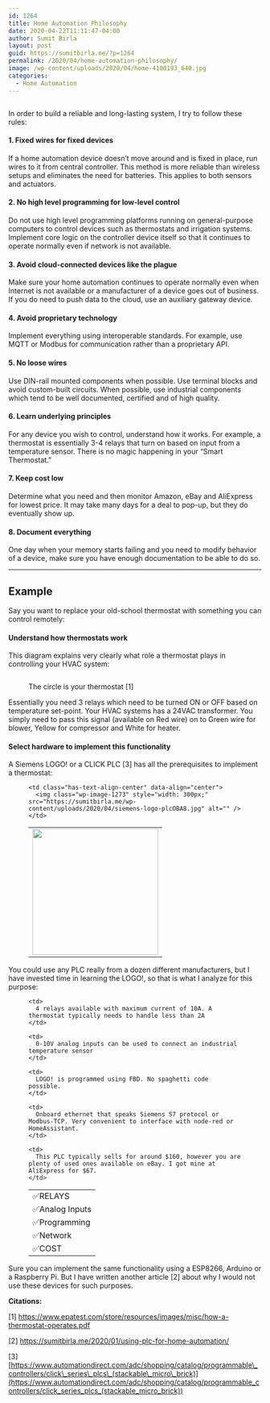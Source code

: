 ```yaml
---
id: 1264
title: Home Automation Philosophy
date: 2020-04-22T11:11:47-04:00
author: Sumit Birla
layout: post
guid: https://sumitbirla.me/?p=1264
permalink: /2020/04/home-automation-philosophy/
image: /wp-content/uploads/2020/04/home-4100193_640.jpg
categories:
  - Home Automation
---
```

 <figure class="wp-block-image size-large"><img src="https://sumitbirla.me/wp-content/uploads/2020/04/home-4100193_640.jpg" alt="" class="wp-image-1275" /></figure> 

In order to build a reliable and long-lasting system, I try to follow these rules:

#### 1. Fixed wires for fixed devices

If a home automation device doesn&#8217;t move around and is fixed in place, run wires to it from central controller. This method is more reliable than wireless setups and eliminates the need for batteries. This applies to both sensors and actuators.

#### 2. No high level programming for low-level control

Do not use high level programming platforms running on general-purpose computers to control devices such as thermostats and irrigation systems. Implement core logic on the controller device itself so that it continues to operate normally even if network is not available. 

#### 3. Avoid cloud-connected devices like the plague

Make sure your home automation continues to operate normally even when Internet is not available or a manufacturer of a device goes out of business. If you do need to push data to the cloud, use an auxiliary gateway device.

#### 4. Avoid proprietary technology

Implement everything using interoperable standards. For example, use MQTT or Modbus for communication rather than a proprietary API.

#### 5. No loose wires

Use DIN-rail mounted components when possible. Use terminal blocks and avoid custom-built circuits. When possible, use industrial components which tend to be well documented, certified and of high quality.

#### 6. Learn underlying principles

For any device you wish to control, understand how it works. For example, a thermostat is essentially 3-4 relays that turn on based on input from a temperature sensor. There is no magic happening in your &#8220;Smart Thermostat.&#8221;

#### 7. Keep cost low

Determine what you need and then monitor Amazon, eBay and AliExpress for lowest price. It may take many days for a deal to pop-up, but they do eventually show up.

#### 8. Document everything

One day when your memory starts failing and you need to modify behavior of a device, make sure you have enough documentation to be able to do so.

<hr class="wp-block-separator" />

## Example

Say you want to replace your old-school thermostat with something you can control remotely:

#### **Understand how thermostats work**

This diagram explains very clearly what role a thermostat plays in controlling your HVAC system:<figure class="wp-block-image size-large">

<img src="https://sumitbirla.me/wp-content/uploads/2020/04/thermostat_wiring.png" alt="" class="wp-image-1270" /> <figcaption>The circle is your thermostat [1]</figcaption></figure> 

Essentially you need 3 relays which need to be turned ON or OFF based on temperature set-point. Your HVAC systems has a 24VAC transformer. You simply need to pass this signal (available on Red wire) on to Green wire for blower, Yellow for compressor and White for heater.

#### **Select hardware to implement this functionality**

A Siemens LOGO! or a CLICK PLC [3] has all the prerequisites to implement a thermostat:<figure class="wp-block-table">

<table class="">
  <tr>
    <td class="has-text-align-center" data-align="center">
      <img class="wp-image-1279" style="width: 250px;" src="https://sumitbirla.me/wp-content/uploads/2020/04/pv_c012dre1d_02.jpg" alt="" />
    </td>
    
    <td class="has-text-align-center" data-align="center">
      <img class="wp-image-1273" style="width: 300px;" src="https://sumitbirla.me/wp-content/uploads/2020/04/siemens-logo-plcOBA8.jpg" alt="" />
    </td>
  </tr>
</table></figure> 

You could use any PLC really from a dozen different manufacturers, but I have invested time in learning the LOGO!, so that is what I analyze for this purpose:<figure class="wp-block-table">

<table class="">
  <tr>
    <td>
      ✅RELAYS
    </td>
    
    <td>
      4 relays available with maximum current of 10A. A thermostat typically needs to handle less than 2A
    </td>
  </tr>
  
  <tr>
    <td>
      ✅Analog Inputs
    </td>
    
    <td>
      0-10V analog inputs can be used to connect an industrial temperature sensor
    </td>
  </tr>
  
  <tr>
    <td>
      ✅Programming
    </td>
    
    <td>
      LOGO! is programmed using FBD. No spaghetti code possible.
    </td>
  </tr>
  
  <tr>
    <td>
      ✅Network
    </td>
    
    <td>
      Onboard ethernet that speaks Siemens S7 protocol or Modbus-TCP. Very convenient to interface with node-red or HomeAssistant.
    </td>
  </tr>
  
  <tr>
    <td>
      ✅COST
    </td>
    
    <td>
      This PLC typically sells for around $160, however you are plenty of used ones available on eBay. I got mine at AliExpress for $67.
    </td>
  </tr>
</table></figure> 

Sure you can implement the same functionality using a ESP8266, Arduino or a Raspberry Pi. But I have written another article [2] about why I would not use these devices for such purposes.

**Citations:**

[1] <https://www.epatest.com/store/resources/images/misc/how-a-thermostat-operates.pdf>

[2] <https://sumitbirla.me/2020/01/using-plc-for-home-automation/>

[3] [https://www.automationdirect.com/adc/shopping/catalog/programmable\_controllers/click\_series\_plcs\_(stackable\_micro\_brick)](https://www.automationdirect.com/adc/shopping/catalog/programmable_controllers/click_series_plcs_(stackable_micro_brick))